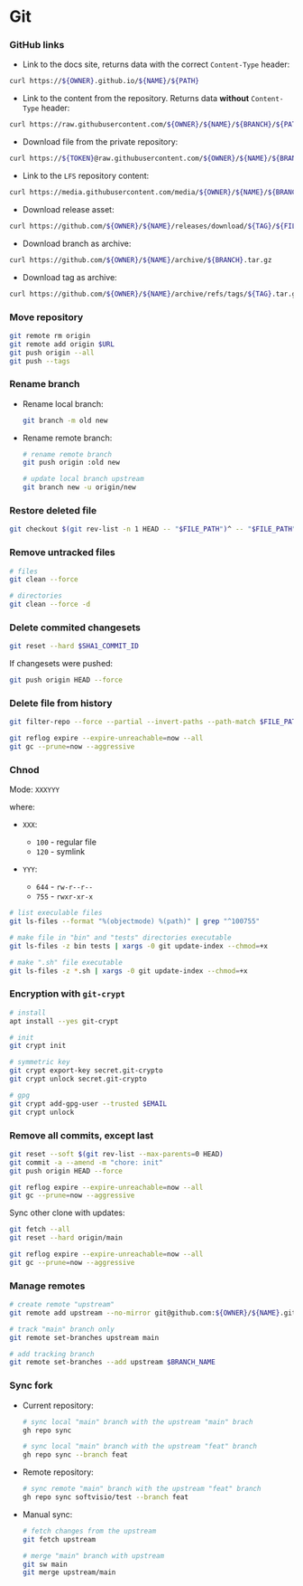 # Git

### GitHub links

- Link to the docs site, returns data with the correct `Content-Type` header:

```sh
curl https://${OWNER}.github.io/${NAME}/${PATH}
```

- Link to the content from the repository. Returns data **without** `Content-Type` header:

```sh
curl https://raw.githubusercontent.com/${OWNER}/${NAME}/${BRANCH}/${PATH}
```

- Download file from the private repository:

```sh
curl https://${TOKEN}@raw.githubusercontent.com/${OWNER}/${NAME}/${BRANCH}/${PATH}
```

- Link to the `LFS` repository content:

```sh
curl https://media.githubusercontent.com/media/${OWNER}/${NAME}/${BRANCH}/${PATH}
```

- Download release asset:

```sh
curl https://github.com/${OWNER}/${NAME}/releases/download/${TAG}/${FILE_NAME}
```

- Download branch as archive:

```sh
curl https://github.com/${OWNER}/${NAME}/archive/${BRANCH}.tar.gz
```

- Download tag as archive:

```sh
curl https://github.com/${OWNER}/${NAME}/archive/refs/tags/${TAG}.tar.gz
```

### Move repository

```sh
git remote rm origin
git remote add origin $URL
git push origin --all
git push --tags
```

### Rename branch

- Rename local branch:

    ```sh
    git branch -m old new
    ```

- Rename remote branch:

    ```sh
    # rename remote branch
    git push origin :old new

    # update local branch upstream
    git branch new -u origin/new
    ```

### Restore deleted file

```sh
git checkout $(git rev-list -n 1 HEAD -- "$FILE_PATH")^ -- "$FILE_PATH"
```

### Remove untracked files

```sh
# files
git clean --force

# directories
git clean --force -d
```

### Delete commited changesets

```sh
git reset --hard $SHA1_COMMIT_ID
```

If changesets were pushed:

```sh
git push origin HEAD --force
```

### Delete file from history

```sh
git filter-repo --force --partial --invert-paths --path-match $FILE_PATH

git reflog expire --expire-unreachable=now --all
git gc --prune=now --aggressive
```

### Chnod

Mode: `XXXYYY`

where:

- `XXX`:
    - `100` - regular file
    - `120` - symlink

- `YYY`:
    - `644` - `rw-r--r--`
    - `755` - `rwxr-xr-x`

```sh
# list execulable files
git ls-files --format "%(objectmode) %(path)" | grep "^100755"

# make file in "bin" and "tests" directories executable
git ls-files -z bin tests | xargs -0 git update-index --chmod=+x

# make ".sh" file executable
git ls-files -z *.sh | xargs -0 git update-index --chmod=+x
```

### Encryption with `git-crypt`

```sh
# install
apt install --yes git-crypt

# init
git crypt init

# symmetric key
git crypt export-key secret.git-crypto
git crypt unlock secret.git-crypto

# gpg
git crypt add-gpg-user --trusted $EMAIL
git crypt unlock
```

### Remove all commits, except last

```sh
git reset --soft $(git rev-list --max-parents=0 HEAD)
git commit -a --amend -m "chore: init"
git push origin HEAD --force

git reflog expire --expire-unreachable=now --all
git gc --prune=now --aggressive
```

Sync other clone with updates:

```sh
git fetch --all
git reset --hard origin/main

git reflog expire --expire-unreachable=now --all
git gc --prune=now --aggressive
```

### Manage remotes

```sh
# create remote "upstream"
git remote add upstream --no-mirror git@github.com:${OWNER}/${NAME}.git

# track "main" branch only
git remote set-branches upstream main

# add tracking branch
git remote set-branches --add upstream $BRANCH_NAME
```

### Sync fork

- Current repository:

    ```sh
    # sync local "main" branch with the upstream "main" brach
    gh repo sync

    # sync local "main" branch with the upstream "feat" branch
    gh repo sync --branch feat
    ```

- Remote repository:

    ```sh
    # sync remote "main" branch with the upstream "feat" branch
    gh repo sync softvisio/test --branch feat
    ```

- Manual sync:

    ```sh
    # fetch changes from the upstream
    git fetch upstream

    # merge "main" branch with upstream
    git sw main
    git merge upstream/main
    ```
